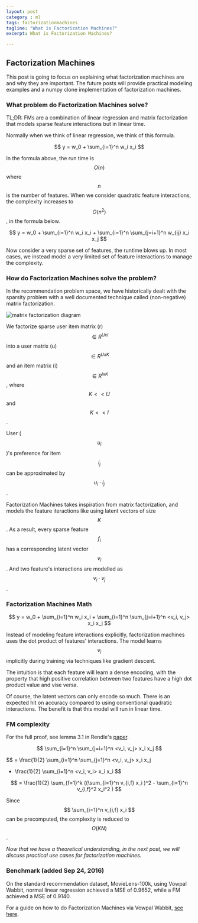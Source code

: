 ```yaml
---
layout: post
category : ml
tags: factorizationmachines
tagline: "What is Factorization Machines?"
excerpt: What is Factorization Machines?

---
```


## Factorization Machines

This post is going to focus on explaining what factorization machines are and why they are important. The future posts will provide practical modeling examples and a numpy clone implementation of factorization machines.

### What problem do Factorization Machines solve?

TL;DR: FMs are a combination of linear regression and matrix factorization that models sparse feature interactions but in linear time.

Normally when we think of linear regression, we think of this formula. 

$$ y = w_0 + \sum_{i=1}^n w_i x_i $$

In the formula above, the run time is $$ O(n) $$ where $$n$$ is the number of features. When we consider quadratic feature interactions, the complexity increases to $$ O(n^2) $$, in the formula below. 

$$ y = w_0 + \sum_{i=1}^n w_i x_i + \sum_{i=1}^n \sum_{j=i+1}^n w_{ij} x_i x_j $$

Now consider a very sparse set of features, the runtime blows up. In most cases, we instead model a very limited set of feature interactions to manage the complexity. 

### How do Factorization Machines solve the problem?

In the recommendation problem space, we have historically dealt with the sparsity problem with a well documented technique called (non-negative) matrix factorization. 

![matrix factorization diagram](http://data-artisans.com/img/blog/factorization.svg)

We factorize sparse user item matrix (r) $$ \in R^{UxI}$$ into a user matrix (u) $$ \in R^{UxK} $$ and an item matrix (i) $$ \in R^{IxK} $$, where $$ K << U $$ and $$ K << I $$. 

User ($$ u_i $$)'s preference for item $$ i_j $$ can be approximated by $$ u_i \cdot i_j $$. 

Factorization Machines takes inspiration from matrix factorization, and models the feature iteractions like using latent vectors of size $$ K $$. As a result, every sparse feature $$ f_i $$ has a corresponding latent vector $$ v_i $$. And two feature's interactions are modelled as $$ v_i \cdot v_j $$.  

### Factorization Machines Math

$$ y = w_0 + \sum_{i=1}^n w_i x_i + \sum_{i=1}^n \sum_{j=i+1}^n <v_i, v_j> x_i x_j $$

Instead of modeling feature interactions explicitly, factorization machines uses the dot product of features' interactions. The model learns $$ v_i $$ implicitly during training via techniques like gradient descent. 

The intuition is that each feature will learn a dense encoding, with the property that high positive correlation between two features have a high dot product value and vise versa. 

Of course, the latent vectors can only encode so much. There is an expected hit on accuracy compared to using conventional quadratic interactions. The benefit is that this model will run in linear time.

### FM complexity

For the full proof, see lemma 3.1 in Rendle's [paper](http://www.csie.ntu.edu.tw/~b97053/paper/Rendle2010FM.pdf).

$$ \sum_{i=1}^n \sum_{j=i+1}^n <v_i, v_j> x_i x_j $$

$$ = \frac{1}{2} \sum_{i=1}^n \sum_{j=1}^n <v_i, v_j> x_i x_j 
-  \frac{1}{2} \sum_{i=1}^n <v_i, v_i> x_i x_i $$

$$ = \frac{1}{2} \sum_{f=1}^k ((\sum_{i=1}^n v_{i,f} x_i )^2 - \sum_{i=1}^n v_{i,f}^2 x_i^2 ) $$

Since $$ \sum_{i=1}^n v_{i,f} x_i $$ can be precomputed, the complexity is reduced to $$ O(KN) $$. 

*Now that we have a theoretical understanding, in the next post, we will discuss practical use cases for factorization machines.*

### Benchmark (added Sep 24, 2016)

On the standard recommendation dataset, MovieLens-100k, using Vowpal Wabbit, normal linear regression achieved a MSE of 0.9652, while a FM achieved a MSE of 0.9140. 

For a guide on how to do Factorization Machines via Vowpal Wabbit, [see here](https://github.com/JohnLangford/vowpal_wabbit/wiki/Matrix-factorization-example).
